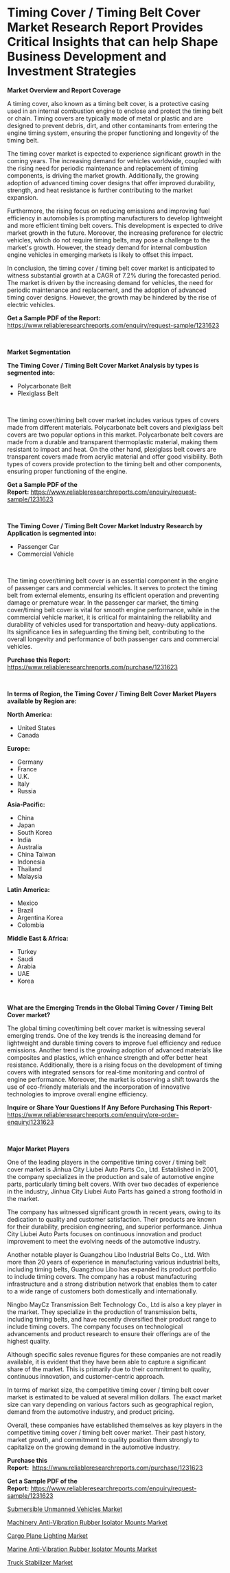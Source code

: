 <p><h1>Timing Cover / Timing Belt Cover Market Research Report Provides Critical Insights that can help Shape Business Development and Investment Strategies</h1></p><p><strong>Market Overview and Report Coverage</strong></p>
<p><p>A timing cover, also known as a timing belt cover, is a protective casing used in an internal combustion engine to enclose and protect the timing belt or chain. Timing covers are typically made of metal or plastic and are designed to prevent debris, dirt, and other contaminants from entering the engine timing system, ensuring the proper functioning and longevity of the timing belt.</p><p>The timing cover market is expected to experience significant growth in the coming years. The increasing demand for vehicles worldwide, coupled with the rising need for periodic maintenance and replacement of timing components, is driving the market growth. Additionally, the growing adoption of advanced timing cover designs that offer improved durability, strength, and heat resistance is further contributing to the market expansion.</p><p>Furthermore, the rising focus on reducing emissions and improving fuel efficiency in automobiles is prompting manufacturers to develop lightweight and more efficient timing belt covers. This development is expected to drive market growth in the future. Moreover, the increasing preference for electric vehicles, which do not require timing belts, may pose a challenge to the market's growth. However, the steady demand for internal combustion engine vehicles in emerging markets is likely to offset this impact.</p><p>In conclusion, the timing cover / timing belt cover market is anticipated to witness substantial growth at a CAGR of 7.2% during the forecasted period. The market is driven by the increasing demand for vehicles, the need for periodic maintenance and replacement, and the adoption of advanced timing cover designs. However, the growth may be hindered by the rise of electric vehicles.</p></p>
<p><strong>Get a Sample PDF of the Report:</strong> <a href="https://www.reliableresearchreports.com/enquiry/request-sample/1231623">https://www.reliableresearchreports.com/enquiry/request-sample/1231623</a></p>
<p>&nbsp;</p>
<p><strong>Market Segmentation</strong></p>
<p><strong>The Timing Cover / Timing Belt Cover Market Analysis by types is segmented into:</strong></p>
<p><ul><li>Polycarbonate Belt</li><li>Plexiglass Belt</li></ul></p>
<p>&nbsp;</p>
<p><p>The timing cover/timing belt cover market includes various types of covers made from different materials. Polycarbonate belt covers and plexiglass belt covers are two popular options in this market. Polycarbonate belt covers are made from a durable and transparent thermoplastic material, making them resistant to impact and heat. On the other hand, plexiglass belt covers are transparent covers made from acrylic material and offer good visibility. Both types of covers provide protection to the timing belt and other components, ensuring proper functioning of the engine.</p></p>
<p><strong>Get a Sample PDF of the Report:</strong>&nbsp;<a href="https://www.reliableresearchreports.com/enquiry/request-sample/1231623">https://www.reliableresearchreports.com/enquiry/request-sample/1231623</a></p>
<p>&nbsp;</p>
<p><strong>The Timing Cover / Timing Belt Cover Market Industry Research by Application is segmented into:</strong></p>
<p><ul><li>Passenger Car</li><li>Commercial Vehicle</li></ul></p>
<p>&nbsp;</p>
<p><p>The timing cover/timing belt cover is an essential component in the engine of passenger cars and commercial vehicles. It serves to protect the timing belt from external elements, ensuring its efficient operation and preventing damage or premature wear. In the passenger car market, the timing cover/timing belt cover is vital for smooth engine performance, while in the commercial vehicle market, it is critical for maintaining the reliability and durability of vehicles used for transportation and heavy-duty applications. Its significance lies in safeguarding the timing belt, contributing to the overall longevity and performance of both passenger cars and commercial vehicles.</p></p>
<p><strong>Purchase this Report:</strong>&nbsp; <a href="https://www.reliableresearchreports.com/purchase/1231623">https://www.reliableresearchreports.com/purchase/1231623</a></p>
<p>&nbsp;</p>
<p><strong>In terms of Region, the Timing Cover / Timing Belt Cover Market Players available by Region are:</strong></p>
<p>
    <p> <strong> North America: </strong>
        <ul>
            <li>United States</li>
            <li>Canada</li>
        </ul>
        </p> 
    <p> <strong> Europe: </strong>
        <ul>
            <li>Germany</li>
            <li>France</li>
            <li>U.K.</li>
            <li>Italy</li>
            <li>Russia</li>
        </ul>
        </p> 
    <p> <strong> Asia-Pacific: </strong>
        <ul>
            <li>China</li>
            <li>Japan</li>
            <li>South Korea</li>
            <li>India</li>
            <li>Australia</li>
            <li>China Taiwan</li>
            <li>Indonesia</li>
            <li>Thailand</li>
            <li>Malaysia</li>
        </ul>
        </p> 
    <p> <strong> Latin America: </strong>
        <ul>
            <li>Mexico</li>
            <li>Brazil</li>
            <li>Argentina Korea</li>
            <li>Colombia</li>
        </ul>
        </p> 
    <p> <strong> Middle East & Africa: </strong>
        <ul>
            <li>Turkey</li>
            <li>Saudi</li>
            <li>Arabia</li>
            <li>UAE</li>
            <li>Korea</li>
        </ul>
    </p>
    </p>
<p>&nbsp;</p>
<p><strong>What are the Emerging Trends in the Global Timing Cover / Timing Belt Cover market?</strong></p>
<p><p>The global timing cover/timing belt cover market is witnessing several emerging trends. One of the key trends is the increasing demand for lightweight and durable timing covers to improve fuel efficiency and reduce emissions. Another trend is the growing adoption of advanced materials like composites and plastics, which enhance strength and offer better heat resistance. Additionally, there is a rising focus on the development of timing covers with integrated sensors for real-time monitoring and control of engine performance. Moreover, the market is observing a shift towards the use of eco-friendly materials and the incorporation of innovative technologies to improve overall engine efficiency.</p></p>
<p><strong>Inquire or Share Your Questions If Any Before Purchasing This Report</strong>- <a href="https://www.reliableresearchreports.com/enquiry/pre-order-enquiry/1231623">https://www.reliableresearchreports.com/enquiry/pre-order-enquiry/1231623</a></p>
<p>&nbsp;</p>
<p><strong>Major Market Players</strong></p>
<p><p>One of the leading players in the competitive timing cover / timing belt cover market is Jinhua City Liubei Auto Parts Co., Ltd. Established in 2001, the company specializes in the production and sale of automotive engine parts, particularly timing belt covers. With over two decades of experience in the industry, Jinhua City Liubei Auto Parts has gained a strong foothold in the market.</p><p>The company has witnessed significant growth in recent years, owing to its dedication to quality and customer satisfaction. Their products are known for their durability, precision engineering, and superior performance. Jinhua City Liubei Auto Parts focuses on continuous innovation and product improvement to meet the evolving needs of the automotive industry.</p><p>Another notable player is Guangzhou Libo Industrial Belts Co., Ltd. With more than 20 years of experience in manufacturing various industrial belts, including timing belts, Guangzhou Libo has expanded its product portfolio to include timing covers. The company has a robust manufacturing infrastructure and a strong distribution network that enables them to cater to a wide range of customers both domestically and internationally.</p><p>Ningbo MayCz Transmission Belt Technology Co., Ltd is also a key player in the market. They specialize in the production of transmission belts, including timing belts, and have recently diversified their product range to include timing covers. The company focuses on technological advancements and product research to ensure their offerings are of the highest quality.</p><p>Although specific sales revenue figures for these companies are not readily available, it is evident that they have been able to capture a significant share of the market. This is primarily due to their commitment to quality, continuous innovation, and customer-centric approach.</p><p>In terms of market size, the competitive timing cover / timing belt cover market is estimated to be valued at several million dollars. The exact market size can vary depending on various factors such as geographical region, demand from the automotive industry, and product pricing.</p><p>Overall, these companies have established themselves as key players in the competitive timing cover / timing belt cover market. Their past history, market growth, and commitment to quality position them strongly to capitalize on the growing demand in the automotive industry.</p></p>
<p><strong>Purchase this Report:</strong>&nbsp;&nbsp;<a href="https://www.reliableresearchreports.com/purchase/1231623">https://www.reliableresearchreports.com/purchase/1231623</a></p>
<p></p>
<p><strong>Get a Sample PDF of the Report:</strong>&nbsp;<a href="https://www.reliableresearchreports.com/enquiry/request-sample/1231623">https://www.reliableresearchreports.com/enquiry/request-sample/1231623</a></p>
<p><p><a href="https://www.linkedin.com/pulse/submersible-unmanned-vehicles-market-share-amp-new-trends-dzspe/">Submersible Unmanned Vehicles Market</a></p><p><a href="https://github.com/FassouRP/Market-Research-Report-List-1/blob/main/machinery-anti-vibration-rubber-isolator-mounts-market.md">Machinery Anti-Vibration Rubber Isolator Mounts Market</a></p><p><a href="https://www.linkedin.com/pulse/cargo-plane-lighting-market-size-share-amp-trends-analysis-ayyde/">Cargo Plane Lighting Market</a></p><p><a href="https://github.com/rexevange/Market-Research-Report-List-1/blob/main/marine-anti-vibration-rubber-isolator-mounts-market.md">Marine Anti-Vibration Rubber Isolator Mounts Market</a></p><p><a href="https://medium.com/@juliecastro06/truck-stabilizer-market-size-growth-forecast-2023-2030-03befcdd4765">Truck Stabilizer Market</a></p></p>